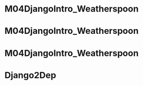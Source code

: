 # M04DjangoIntro_Weatherspoon
# M04DjangoIntro_Weatherspoon
# M04DjangoIntro_Weatherspoon
# Django2Dep
